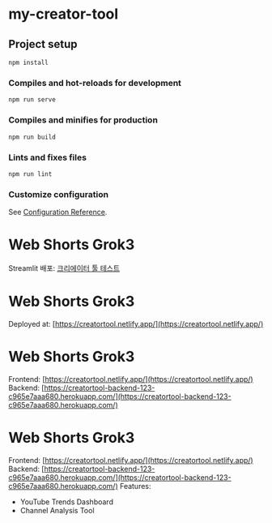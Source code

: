 # my-creator-tool

## Project setup
```
npm install
```

### Compiles and hot-reloads for development
```
npm run serve
```

### Compiles and minifies for production
```
npm run build
```

### Lints and fixes files
```
npm run lint
```

### Customize configuration
See [Configuration Reference](https://cli.vuejs.org/config/).

# Web Shorts Grok3
Streamlit 배포: [크리에이터 툴 테스트](https://webshortsgrok3-jvkhzwd6dgclluwktmax7q.streamlit.app/)


# Web Shorts Grok3
Deployed at: [https://creatortool.netlify.app/](https://creatortool.netlify.app/)

# Web Shorts Grok3
Frontend: [https://creatortool.netlify.app/](https://creatortool.netlify.app/)
Backend: [https://creatortool-backend-123-c965e7aaa680.herokuapp.com/](https://creatortool-backend-123-c965e7aaa680.herokuapp.com/)

# Web Shorts Grok3
Frontend: [https://creatortool.netlify.app/](https://creatortool.netlify.app/)
Backend: [https://creatortool-backend-123-c965e7aaa680.herokuapp.com/](https://creatortool-backend-123-c965e7aaa680.herokuapp.com/)
Features:
- YouTube Trends Dashboard
- Channel Analysis Tool